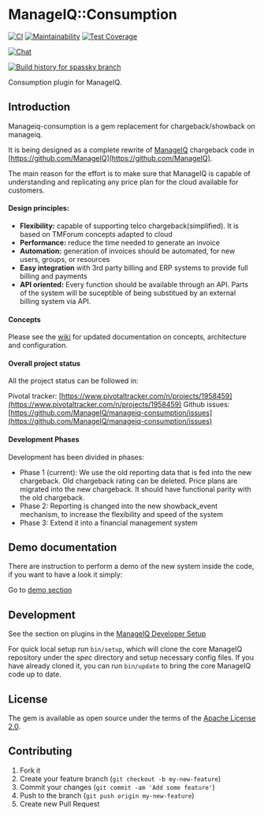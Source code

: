 # ManageIQ::Consumption

[![CI](https://github.com/ManageIQ/manageiq-consumption/actions/workflows/ci.yaml/badge.svg?branch=spassky)](https://github.com/ManageIQ/manageiq-consumption/actions/workflows/ci.yaml)
[![Maintainability](https://api.codeclimate.com/v1/badges/7ddcfc7e53574d375f43/maintainability)](https://codeclimate.com/github/ManageIQ/manageiq-consumption/maintainability)
[![Test Coverage](https://api.codeclimate.com/v1/badges/7ddcfc7e53574d375f43/test_coverage)](https://codeclimate.com/github/ManageIQ/manageiq-consumption/test_coverage)

[![Chat](https://badges.gitter.im/Join%20Chat.svg)](https://gitter.im/ManageIQ/manageiq/chargeback?utm_source=badge&utm_medium=badge&utm_campaign=pr-badge&utm_content=badge)

[![Build history for spassky branch](https://buildstats.info/github/chart/ManageIQ/manageiq-consumption?branch=spassky&buildCount=50&includeBuildsFromPullRequest=false&showstats=false)](https://github.com/ManageIQ/manageiq-consumption/actions?query=branch%3Amaster)

Consumption plugin for ManageIQ.

## Introduction
Manageiq-consumption is a gem replacement for chargeback/showback on manageiq.

It is being designed as a complete rewrite of [ManageIQ](https://www.mananageiq.org) chargeback code in [https://github.com/ManageIQ](https://github.com/ManageIQ).

The main reason for the effort is to make sure that ManageIQ is capable of understanding and replicating any price plan for the cloud available for customers.

#### Design principles:
- **Flexibility:** capable of supporting telco chargeback(simplified). It is based on TMForum concepts adapted to cloud
- **Performance:** reduce the time needed to generate an invoice
- **Automation:** generation of invoices should be automated, for new users, groups, or resources
- **Easy integration** with 3rd party billing and ERP systems to provide full billing and payments
- **API oriented:** Every function should be available through an API. Parts of the system will be suceptible of being substitued by an external billing system via API.

#### Concepts
Please see the [wiki](https://github.com/ManageIQ/manageiq-consumption/wiki) for updated documentation on concepts, architecture and configuration.

#### Overall project status
All the project status can be followed in:

Pivotal tracker:
[https://www.pivotaltracker.com/n/projects/1958459](https://www.pivotaltracker.com/n/projects/1958459)
Github issues:
[https://github.com/ManageIQ/manageiq-consumption/issues](https://github.com/ManageIQ/manageiq-consumption/issues)

#### Development Phases

Development has been divided in phases:

- Phase 1 (current): We use the old reporting data that is fed into the new chargeback. Old chargeback rating can be deleted. Price plans are migrated into the new chargeback. It should have functional parity with the old chargeback.
- Phase 2: Reporting is changed into the new showback_event mechanism, to increase the flexibility and speed of the system
- Phase 3: Extend it into a financial management system

## Demo documentation

There are instruction to perform a demo of the new system inside the code, if you want to have a look it simply:

Go to [demo section](/docs/demo/README.md)

## Development

See the section on plugins in the [ManageIQ Developer Setup](http://manageiq.org/docs/guides/developer_setup/plugins)

For quick local setup run `bin/setup`, which will clone the core ManageIQ repository under the *spec* directory and setup necessary config files. If you have already cloned it, you can run `bin/update` to bring the core ManageIQ code up to date.

## License

The gem is available as open source under the terms of the [Apache License 2.0](http://www.apache.org/licenses/LICENSE-2.0).

## Contributing

1. Fork it
2. Create your feature branch (`git checkout -b my-new-feature`)
3. Commit your changes (`git commit -am 'Add some feature'`)
4. Push to the branch (`git push origin my-new-feature`)
5. Create new Pull Request
